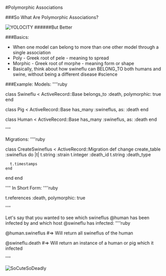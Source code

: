 #Polymorphic Associations

###So What Are Polymorphic Associations?

![YOLOCITY](http://imoveilive.com/wp-content/uploads/2014/05/mighty_morphin_power_rangers_by_butters101-d73baih.jpg) ######But Better

###Basics:
* When one model can belong to more than one other model through a single association
* Poly - Greek root of pele - meaning to spread
* Morphic - Greek root of morphe - meaning form or shape
* Basically, think about how swineflu can BELONG_TO both humans and swine, without being a different disease #science

###Example:
Models:
''''ruby

class Swineflu < ActiveRecord::Base
  belongs_to :death, polymorphic: true
end
 
class Pig < ActiveRecord::Base
  has_many :swineflus, as: :death
end
 
class Human < ActiveRecord::Base
  has_many :swineflus, as: :death
end

''''

Migrations:
''''ruby

class CreateSwineflus < ActiveRecord::Migration
  def change
    create_table :swineflus do |t|
      t.string  :strain
      t.integer :death_id
      t.string  :death_type

      t.timestamps
    end
  end
end

''''
In Short Form:
''''ruby

t.references :death, polymorphic: true

''''

Let's say that you wanted to see which swineflus @human has been infected by and which host @swineflu has infected:
''''ruby

@human.swineflus #=> Will return all swineflus of the human

@swineflu.death #=> Will return an instance of a human or pig which it infected

''''


![SoCuteSoDeadly](http://blogs-images.forbes.com/stevensalzberg/files/2011/10/swine-flu1.jpg) 
